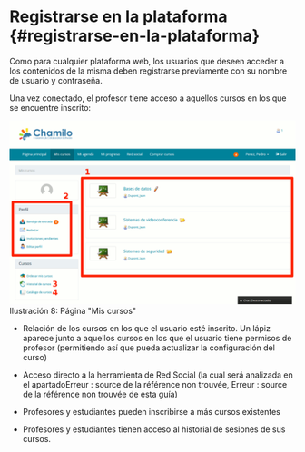 # Registrarse en la plataforma {#registrarse-en-la-plataforma}

Como para cualquier plataforma web, los usuarios que deseen acceder a los contenidos de la misma deben registrarse previamente con su nombre de usuario y contraseña.

Una vez conectado, el profesor tiene acceso a aquellos cursos en los que se encuentre inscrito:

![](assets/images270.png)Ilustración 8: Página &quot;Mis cursos&quot;

*   Relación de los cursos en los que el usuario esté inscrito. Un lápiz aparece junto a aquellos cursos en los que el usuario tiene permisos de profesor (permitiendo así que pueda actualizar la configuración del curso)

*   Acceso directo a la herramienta de Red Social (la cual será analizada en el apartadoErreur : source de la référence non trouvée, Erreur : source de la référence non trouvée de esta guía)

*   Profesores y estudiantes pueden inscribirse a más cursos existentes

*   Profesores y estudiantes tienen acceso al historial de sesiones de sus cursos.